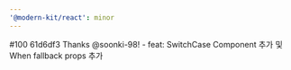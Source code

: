 ```yaml
---
'@modern-kit/react': minor
---
```


#100 61d6df3 Thanks @soonki-98! - feat: SwitchCase Component 추가 및 When fallback props 추가
